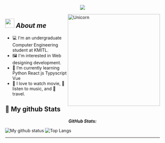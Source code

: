 <p align="center">
  <a align="center" href="https://github.com/DenverCoder1/readme-typing-svg"><img src="https://readme-typing-svg.herokuapp.com?&font=IBM+Plex+Sans&color=F72EE2&size=25&lines=Welcome+to+my+GitHub+Profile!;Hi!+Hi!+👋+,+I'm+Chompu" /></a>
</p>

<img align="right" width=300px alt="Unicorn" src="https://c.tenor.com/GN73MKBawZYAAAAi/busy-cute.gif" />

## <img src="https://media.giphy.com/media/ObNTw8Uzwy6KQ/giphy.gif" width="30px">&nbsp;***About me***

-  💻  I'm an undergraduate Computer Engineering student at KMITL. 
-  🖼️  I'm interested in Web designing development.
-  📖  I’m currently learning Python React js Typyscript Vue 
-  🍿  I love to watch movie, 🎵  listen to music, and 🌴 travel.



<h2>👀 My github Stats</h2>

<div>
<!--   <p align="center">
    <b><em>Now listening to:</em></b> <br/>
    <img src="https://spotify-github-profile.vercel.app/api/view?uid=Bhargavi-hash&cover_image=true&theme=novatorem" alt="Now Listenting to" />
  </p> -->
  
  <p align="center">
  <b><em>GitHub Stats:</em></b> <br/>
<!--     <img src="https://github-readme-streak-stats.herokuapp.com/?user=chompukyrc" alt="GitHub Stats" /> <br/><br/> -->
    
  
</div>

![My github status](https://github-readme-stats.vercel.app/api?username=chompukyrc&show_icons=true&include_all_commits=true)
![Top Langs](https://github-readme-stats.vercel.app/api/top-langs/?username=chompukyrc&layout=compact)

---------------------------------------------------------------------------------------------------------------------
